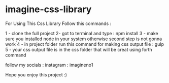 # imagine-css-library

For Using This Css Library Follow this commands :

1 - clone the full project 
2- got to terminal and type :
  npm install
3 - make sure you installed node in your system otherwise second step is not gonna work 
4 - in project folder run this command for making css output file :
  gulp
5 - your css output file is in the css folder that will be creat using forth command


follow my socials :
  instagram : imagineno1
  
 
Hope you enjoy this project :) 
